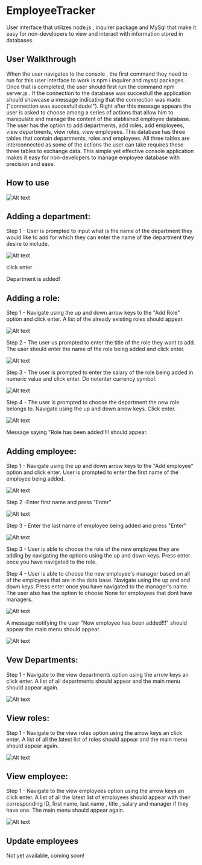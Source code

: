 # EmployeeTracker
User interface that utilizes node.js , inquirer package and  MySql that make it easy for non-developers to view and interact with information stored in databases.

## User Walkthrough

When the user navigates to the console , the first command they need to run for this user interface to work is npm i inquirer and mysql packages . Once that is completed, the user should first run the command npm server.js . If the connection to the database was succesfull the application should showcase a message indicating that the connection was made ("connection was succesfull dude!"). Right after this message appears the user is asked to choose among a series of actions that allow him to manipulate and manage the content of the stablished employee database. The user has the option to add departments, add roles, add employees, view departments, view roles, view employees. This database has three tables that contain departments, roles and employees. All three tables are interconnected as some of the actions the user can take requires these three tables to exchange data.  This simple yet effective console application makes it easy for non-developers to manage employee database with precision and ease.

## How to use

![Alt text](/assets/Screenshot1.jpg)

## Adding a department:

Step 1 - User is prompted to input what is the name of the department they would like to add for which they can enter the name of the department they desire to include. 

![Alt text](/assets/Screenshot2.jpg)

click enter

Department is added!

## Adding a role:

Step 1 - Navigate using the up and down arrow keys to the "Add Role" option and click enter. A list of the already existing roles should appear.

![Alt text](/assets/Screenshot3.jpg)

Step 2 - The user us prompted to enter the title of the role they want to add. The user should enter the name of the role being added and click enter.

![Alt text](/assets/Screenshot4.jpg)

Step 3 - The user is prompted to enter the salary of the role being added in numeric value and click enter. Do notenter currency symbol. 

![Alt text](/assets/Screenshot5.jpg)

Step 4 - The user is prompted to choose the department the new role belongs to. Navigate using the up and down arrow keys. Click enter.

![Alt text](/assets/Screenshot6.jpg)

Message saying "Role has been added!!!! should appear.

## Adding employee:

Step 1 - Navigate using the up and down arrow keys to the "Add employee" option and click enter. User is prompted to enter the first name of the employee being added.

![Alt text](/assets/Screenshot7.jpg)

Step 2 -Enter first name and press "Enter"

![Alt text](/assets/Screenshot8.jpg)

Step 3 - Enter the last name of employee being added and press "Enter"

![Alt text](/assets/Screenshot9.jpg)

Step 3 - User is able to choose the role of the new employee they are adding by navigating the options using the up and down keys. Press enter once you have navigated to the role.

Step 4 - User is able to choose the new employee's manager based on all of the employees that are in the data base. Navigate using the up and and down keys. Press enter once you have navigated to the manager's name. The user also has the option to choose None for employees that dont have managers. 

![Alt text](/assets/Screenshot10.jpg)

A message notifying the user "New employee has been added!!!" should appear the main menu should appear.

![Alt text](/assets/Screenshot11.jpg)

## Vew Departments:

Step 1 - Navigate to the view departments option using the arrow keys an click enter. A list of all departments should appear and the main menu should appear again.

![Alt text](/assets/Screenshot12.jpg)

## View roles:

Step 1 - Navigate to the view roles option using the arrow keys an click enter. A list of all the latest list of roles should appear and the main menu should appear again.

![Alt text](/assets/Screenshot13.jpg)

## View employee:

Step 1 - Navigate to the view employees option using the arrow keys an click enter. A list of all the latest list of employees should appear with their corresponding ID, first name, last name , title , salary and manager if they have one. The main menu should appear again.

![Alt text](/assets/Screenshot14.jpg)

## Update employees 

Not yet available, coming soon!


















